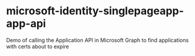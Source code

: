 # microsoft-identity-singlepageapp-app-api
Demo of calling the Application API in Microsoft Graph to find applications with certs about to expire
